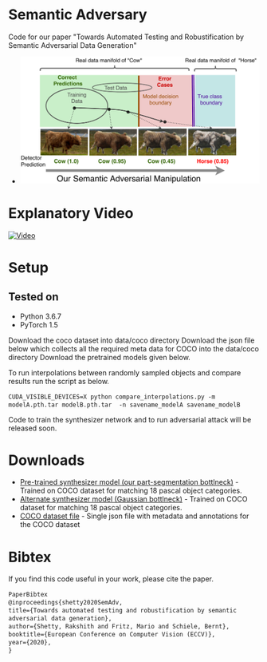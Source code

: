# Semantic Adversary
Code for our paper "Towards Automated Testing and Robustification by Semantic Adversarial Data Generation"
* [](https://datasets.d2.mpi-inf.mpg.de/rakshith/object_removal_nips/NIPS2018_poster.pdf)
![Teaser](/images/Teaser.png)
# Explanatory Video
[![Video](https://img.youtube.com/vi/1TiXRTJJikE/0.jpg)](https://www.youtube.com/watch?v=1TiXRTJJikE)


<!---
# Interpolation results
![Teaser](/gen_samples/gauss_vs_ours/train_COCO_train2014_000000184654.png)
-->
# Setup
## Tested on
* Python 3.6.7
* PyTorch 1.5

Download the coco dataset into data/coco directory
Download the json file below which collects all the required meta data for COCO into the data/coco directory
Download the pretrained models given below.

To run interpolations between randomly sampled objects and compare results run the script as below.
```
CUDA_VISIBLE_DEVICES=X python compare_interpolations.py -m modelA.pth.tar modelB.pth.tar  -n savename_modelA savename_modelB  
```
Code to train the synthesizer network and to run adversarial attack will be released soon.

# Downloads
* [Pre-trained synthesizer model (our part-segmentation bottlneck)](https://datasets.d2.mpi-inf.mpg.de/rakshith/semadv/ourpas18model.pth.tar) - Trained on COCO dataset for matching 18 pascal object categories. 
* [Alternate synthesizer model (Gaussian bottlneck)](https://datasets.d2.mpi-inf.mpg.de/rakshith/semadv/gausspas18model.pth.tar) - Trained on COCO dataset for matching 18 pascal object categories. 
* [COCO dataset file](https://datasets.d2.mpi-inf.mpg.de/rakshith/semadv/datasetCompleteYoloSplit.json) - Single json file with metadata and annotations for the COCO dataset

# Bibtex
If you find this code useful in your work, please cite the paper.
```
PaperBibtex
@inproceedings{shetty2020SemAdv,
title={Towards automated testing and robustification by semantic adversarial data generation},
author={Shetty, Rakshith and Fritz, Mario and Schiele, Bernt},
booktitle={European Conference on Computer Vision (ECCV)},
year={2020},
}
```

